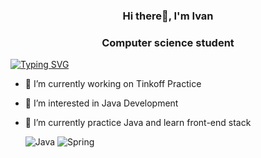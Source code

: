 <h3 align="center"> Hi there👋, I'm Ivan </h3>
<h3 align="center">Computer science student</h3>

[![Typing SVG](https://readme-typing-svg.herokuapp.com?font=Fira+Code&pause=1000&random=false&width=435&lines=Trick+or+Treat)](https://git.io/typing-svg)

- 🔭 I’m currently working on Tinkoff Practice
- 👀 I’m interested in Java Development
- 🌱 I’m currently practice Java and learn front-end stack

	![Java](https://img.shields.io/badge/java-%23ED8B00.svg?style=for-the-badge&logo=openjdk&logoColor=white)
	![Spring](https://img.shields.io/badge/spring-%236DB33F.svg?style=for-the-badge&logo=spring&logoColor=white)
